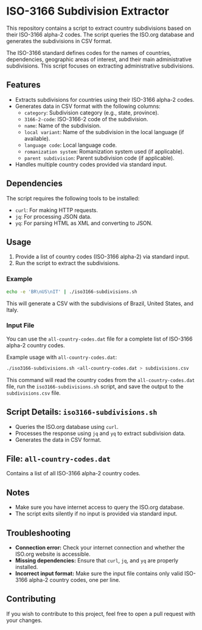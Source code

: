 # ISO-3166 Subdivision Extractor

This repository contains a script to extract country subdivisions based on their ISO-3166 alpha-2 codes. The script queries the ISO.org database and generates the subdivisions in CSV format.

The ISO-3166 standard defines codes for the names of countries, dependencies, geographic areas of interest, and their main administrative subdivisions. This script focuses on extracting administrative subdivisions.

## Features

- Extracts subdivisions for countries using their ISO-3166 alpha-2 codes.
- Generates data in CSV format with the following columns:
    - `category`: Subdivision category (e.g., state, province).
    - `3166-2-code`: ISO-3166-2 code of the subdivision.
    - `name`: Name of the subdivision.
    - `local variant`: Name of the subdivision in the local language (if available).
    - `language code`: Local language code.
    - `romanization system`: Romanization system used (if applicable).
    - `parent subdivision`: Parent subdivision code (if applicable).
- Handles multiple country codes provided via standard input.

## Dependencies

The script requires the following tools to be installed:

- `curl`: For making HTTP requests.
- `jq`: For processing JSON data.
- `yq`: For parsing HTML as XML and converting to JSON.

## Usage

1. Provide a list of country codes (ISO-3166 alpha-2) via standard input.
2. Run the script to extract the subdivisions.

### Example

```bash
echo -e 'BR\nUS\nIT' | ./iso3166-subdivisions.sh
```

This will generate a CSV with the subdivisions of Brazil, United States, and Italy.

### Input File

You can use the `all-country-codes.dat` file for a complete list of ISO-3166 alpha-2 country codes.

Example usage with `all-country-codes.dat`:

```bash
./iso3166-subdivisions.sh <all-country-codes.dat > subdivisions.csv
```

This command will read the country codes from the `all-country-codes.dat` file, run the `iso3166-subdivisions.sh` script, and save the output to the `subdivisions.csv` file.

## Script Details: `iso3166-subdivisions.sh`

- Queries the ISO.org database using `curl`.
- Processes the response using `jq` and `yq` to extract subdivision data.
- Generates the data in CSV format.

## File: `all-country-codes.dat`

Contains a list of all ISO-3166 alpha-2 country codes.

## Notes

- Make sure you have internet access to query the ISO.org database.
- The script exits silently if no input is provided via standard input.

## Troubleshooting

- **Connection error:** Check your internet connection and whether the ISO.org website is accessible.
- **Missing dependencies:** Ensure that `curl`, `jq`, and `yq` are properly installed.
- **Incorrect input format:** Make sure the input file contains only valid ISO-3166 alpha-2 country codes, one per line.

## Contributing

If you wish to contribute to this project, feel free to open a pull request with your changes. 
